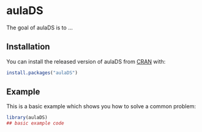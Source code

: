 
# aulaDS

<!-- badges: start -->
<!-- badges: end -->

The goal of aulaDS is to ...

## Installation

You can install the released version of aulaDS from [CRAN](https://CRAN.R-project.org) with:

``` r
install.packages("aulaDS")
```

## Example

This is a basic example which shows you how to solve a common problem:

``` r
library(aulaDS)
## basic example code
```

